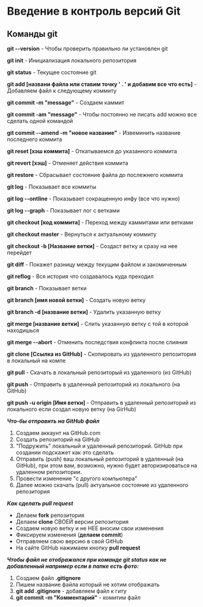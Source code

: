 # Введение в контроль версий Git


## Команды git

**git --version** - Чтобы проверить правильно ли установлен git 

**git init** - Инициализация локального репозитория

**git status** - Текущее состояние git

**git add [названи файла или ставим точку ' . ' и добавим все что есть]** - Добавляем файл к следующему коммиту

**git commit -m "message"** - Создаем каммит

**git commit -am "message"** - Чтобы постоянно не писать add можно все сделать одной командой

**git commit --amend -m "новое название"** - Извеминить название последнего коммита

**git reset [хэш коммита]** - Откатываемся до указанного коммита

**git revert [хэш]** - Отменяет действия коммита

**git restore** - Сбрасывает состояние файла до послежнего коммита 

**git log** - Показывает все коммиты

**git log --ontline** - Показывает сокращенную инфу (все что нужно)

**git log --graph** - Показывает лог с ветками

**git checkout [код коммита]** - Переход между каммитами или ветками

**git checkout master** - Вернуться к актуальному коммиту

**git checkout -b [Название ветки]** - Создаст ветку и сразу на нее перейдет

**git diff** - Покажет разницу между текущим файлом и закомиченным

**git reflog** - Вся история что создавалось куда преходил

**git branch** - Показывает ветки 

**git branch [имя новой ветки]** - Создать новую ветку

**git branch -d [название ветки]** - Удалить указанную ветку

**git merge [название ветки]** - Слить указанную ветку с той в которой находишься

**git merge --abort** - Отменить последствия конфликта после слияния

**git clone [Ссылка из GitHub]** - Скопировать из удаленного репозитория в локальный на компе

**git pull** - Скачать в локальный репозиторый из удаленного (из GitHub)

**git push** - Отправить в удаленный репозиторий из локального (на GitHub)

**git push -u origin [Имя ветки]** - Отправить в удаленный репозиторий из локального если создал новую ветку (на GirHub)


**_Что-бы отправить на GitHub файл_**

1. Создаем аккаунт на GitHub.com
2. Создать репозиторий на GitHub
3. "Подружить" локальный и удаленный репозиторий. GitHub при создании подскажет как это сделать
4. Отправить (push) ваш локальный репозиторий в удаленный (на GitHub), при этом вам, возможно, нужно будет авторизироваться на удаленном репозитории.
5. Провести изменение "с другого компьютера"
5. Далее можно скачать (pull) актуальное состояние из удаленного репозитория


**_Как сделать pull request_**

* Делаем **fork** репозитория
* Делаем **clone** СВОЕЙ версии репозитория
* Создаем новую ветку и не НЕЕ вносим свои изменения
* Фиксируем изменения (**делаем commit**)
* Отправляем свою версию в свой GitHub
* На сайте GitHub нажимаем кнопку **pull request**


**_Чтобы файл не отображался при команде git status как не добавленный например если в папке есть фото:_**

1. Создаем файл **.gitignore**
2. Пишем название файла который не хотим отображать
3. **git add .gitignore** - добавляем файл к гиту
4. **git commit -m "Комментарий"** - комитим файл







